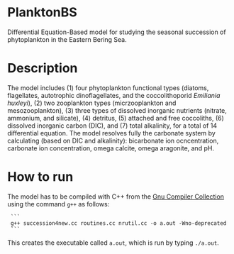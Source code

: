 # PlanktonBS
Differential Equation-Based model for studying the seasonal succession of phytoplankton in the Eastern Bering Sea.

# Description
The model includes (1) four phytoplankton functional types (diatoms, flagellates, autotrophic dinoflagellates, and the coccolithoporid *Emiliania huxleyi*), (2) two zooplankton types (micrzooplankton and mesozooplankton), (3) three types of dissolved inorganic nutrients (nitrate, ammonium, and silicate), (4) detritus, (5) attached and free coccoliths, (6) dissolved inorganic carbon (DIC), and (7) total alkalinity, for a total of 14 differential equation. The model resolves fully the carbonate system by calculating (based on DIC and alkalinity): bicarbonate ion ocncentration, carbonate ion concentration, omega calcite, omega aragonite, and pH.

# How to run
The model has to be compiled with C++ from the [Gnu Compiler Collection](https://en.wikipedia.org/wiki/GNU_Compiler_Collection) using the command `g++` as follows:

     ```
     g++ succession4new.cc routines.cc nrutil.cc -o a.out -Wno-deprecated
     ```

This creates the executable called `a.out`, which is run by typing `./a.out`.


